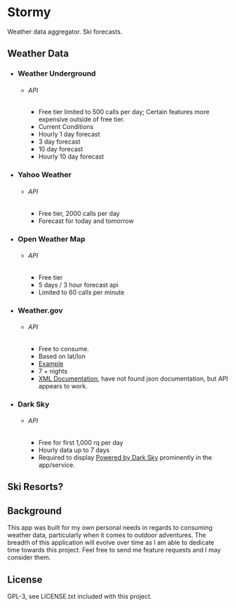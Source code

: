 # Stormy

Weather data aggregator.
Ski forecasts.

## Weather Data

- ### Weather Underground
  - ###### API
    - Free tier limited to 500 calls per day; Certain features more expensive outside of free tier.
    - Current Conditions
    - Hourly 1 day forecast
    - 3 day forecast
    - 10 day forecast
    - Hourly 10 day forecast

- ### Yahoo Weather
  - ###### API
    - Free tier, 2000 calls per day
    - Forecast for today and tomorrow

- ### Open Weather Map

  - ###### API
    - Free tier
    - 5 days / 3 hour forecast api
    - Limited to 60 calls per minute

- ### Weather.gov

  - ###### API
    - Free to consume.
    - Based on lat/lon
    - [Example](http://forecast.weather.gov/MapClick.php?lat=45.5278&lon=-122.8013&unit=0&lg=english&FcstType=json)
    - 7 + nights
    - [XML Documentation](http://graphical.weather.gov/xml/), have not found json documentation, but API appears to work.

- ### Dark Sky

  - ###### API
    - Free for first 1,000 rq per day
    - Hourly data up to 7 days
    - Required to display [Powered by Dark Sky](https://darksky.net/poweredby/) prominently in the app/service.


## Ski Resorts?

## Background

This app was built for my own personal needs in regards to consuming weather data, particularly when it comes to outdoor adventures. The breadth of this application will evolve over time as I am able to dedicate time towards this project. Feel free to send me feature requests and I may consider them.

## License

GPL-3, see LICENSE.txt included with this project.
